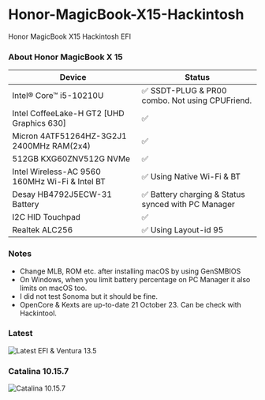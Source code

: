 # Honor-MagicBook-X15-Hackintosh
Honor MagicBook X15 Hackintosh EFI

### About Honor MagicBook X 15
                
Device  | Status
------------- | -------------
| Intel® Core™ i5-10210U  | ✅ SSDT-PLUG & PR00 combo. Not using CPUFriend. |
| Intel CoffeeLake-H GT2 [UHD Graphics 630]  | ✅  |
| Micron 4ATF51264HZ-3G2J1 2400MHz RAM(2x4)  | ✅  |
| 512GB KXG60ZNV512G NVMe  | ✅  |
| Intel Wireless-AC 9560 160MHz Wi-Fi & Intel BT | ✅ Using Native Wi-Fi & BT |
| Desay HB4792J5ECW-31 Battery  | ✅  Battery charging & Status synced with PC Manager  |
| I2C HID Touchpad | ✅   |
| Realtek ALC256 | ✅ Using Layout-id 95 |

                

### Notes
- Change MLB, ROM etc. after installing macOS by using GenSMBIOS
- On Windows, when you limit battery percentage on PC Manager it also limits on macOS too.
- I did not test Sonoma but it should be fine.
- OpenCore & Kexts are up-to-date 21 October 23. Can be check with Hackintool.

                
### Latest
![Latest EFI & Ventura 13.5](https://www.technopat.net/sosyal/eklenti/ekran-resmi-2023-10-21-19-02-04-png.1985210/")

### Catalina 10.15.7
![Catalina 10.15.7](https://www.technopat.net/sosyal/eklenti/magicbookx15_hackintosh_catalina-jpeg.1249465/ "Catalina 10.15.7")
